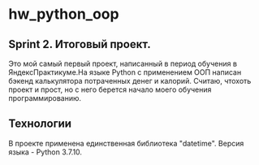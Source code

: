# hw_python_oop

## Sprint 2. Итоговый проект.
Это мой самый первый проект, написанный в период обучения в ЯндексПрактикуме.На языке Python с применением ООП написан бэкенд калькулятора потраченных денег и калорий. Считаю, чтохоть проект и прост, но с него берется начало моего обучения программированию.

## Технологии
В проекте применена единственная библиотека "datetime". Версия языка - Python 3.7.10.

